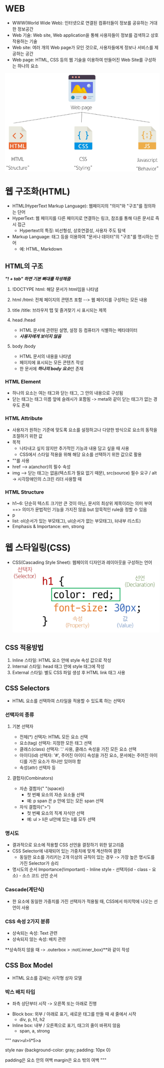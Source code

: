 # WEB
- WWW(World Wide Web): 인터넷으로 연결된 컴퓨터들이 정보를 공유하는 거대한 정보공간
- Web 기술: Web site, Web application을 통해 사용자들이 정보를 검색하고 상호작용하는 기술
- Web site: 여러 개의 Web page가 모인 것으로, 사용자들에게 정보나 서비스를 제공하는 공간
- Web page: HTML, CSS 등의 웹 기술을 이용하여 만들어진 Web Site를 구성하는 하나의 요소

![alt text](image.png)

# 웹 구조화(HTML)

- HTML(HyperText Markup Language): 웹페이지의 "의미"와 "구조"를 정의하는 단어
- HyperText: 웹 페이지를 다른 페이지로 연결하는 링크, 참조를 통해 다른 문서로 즉시 접근
  - Hypertext의 특징: 비선형성, 상호연결성, 사용자 주도 탐색
- Markup Language: 태그 등을 이용하여 "문서나 데이터"의 "구조"를 명시하는 언어
  - 예: HTML, Markdown

## HTML의 구조

***"! + tab" 하면 기본 뼈대를 작성해줌***

1) !DOCTYPE html: 해당 문서가 html임을 나타냄

2) html /html: 전체 페이지의 콘텐츠 포함 --> 웹 페이지를 구성하는 모든 내용

3) title /title: 브라우저 탭 및 즐겨찾기 시 표시되는 제목

4) head /head
   - HTML 문서에 관련된 설명, 설정 등 컴퓨터가 식별하는 메타데이터
   - ***사용자에게 보이지 않음***

5) body /body

    - HTML 문서의 내용을 나타냄
    - 페이지에 표시되는 모든 콘텐츠 작성
    - 한 문서에 ***하나의 body 요소***만 존재

### HTML Element
- 하나의 요소는 여는 태그와 닫는 태그, 그 안의 내용으로 구성됨
- 닫는 태그는 태그 이름 앞에 슬래시가 포함됨 -> meta와 같이 닫는 태그가 없는 경우도 존재

### HTML Attribute
- 사용자가 원하는 기준에 맞도록 요소를 설정하고나 다양한 방식으로 요소의 동작을 조절하기 위한 값
- 목적
  - 나타내고 싶지 않지만 추가적인 기능과 내용 담고 싶을 때 사용
  - CSS에서 스타일 적용을 위해 해당 요소를 선택하기 위한 값으로 활용
- ""를 사용
- href --> a(anchor)의 필수 속성
- img --> 닫는 태그는 없음(텍스트가 필요 없기 때문), src(source) 필수 요구 / alt -> 시각장애인의 스크린 리더 사용할 때


### HTML Structure
- h1~6: 단순히 텍스트 크기만 큰 것이 아닌, 문서의 최상위 제목이라는 의미 부여 ==> 의미가 문법적인 기능을 가지진 않음 but 암묵적인 rule을 정할 수 있음
- p
- list: ol(순서가 있는 부모태그), ul(순서가 없는 부모태그), li(내부 리스트)
- Emphasis & Importance: em, strong


# 웹 스타일링(CSS)
- CSS(Cascading Style Sheet): 웹페이의 디자인과 레이아웃을 구성하는 언어 
![alt text](image-1.png)

## CSS 적용방법
1. Inline 스타일: HTML 요소 안에 style 속성 값으로 작성
2. Internal 스타일: head 태그 안에 style 태그에 작성
3. External 스타일: 별도 CSS 파일 생성 후 HTML link 태그 사용

## CSS Selectors
- HTML 요소를 선택하여 스타일을 적용할 수 있도록 하는 선택자

### 선택자의 종류
1) 기본 선택자
   - 전체(*) 선택자: HTML 모든 요소 선택
   - 요소(tag) 선택자: 지정한 모든 태그 선택
   - 클래스(class) 선택자: '.' 사용, 클래스 속성을 가진 모든 요소 선택
   - 아이디(id) 선택자: '#', 주어진 아이디 속성을 가진 요소, 문서에는 주어진 아이디를 가진 요소가 하나만 있어야 함
   - 속성(attr) 선택자 등

2) 결합자(Combinators)
   - 자손 결함자(" "(space))
      - 첫 번째 요소의 자손 요소들 선택
      - 예: p span 은 p 안에 있는 모든 span 선택
   - 자식 결합자(">")
      - 첫 번째 요소의 직계 자식만 선택
      - 예: ul > li은 ul안에 있는 li를 모두 선택
  

### 명시도
- 결과적으로 요소에 적용할 CSS 선언을 결정하기 위한 알고리즘
- CSS Selector에 내재되어 있는 가중치에 맞게 계산하여 결정
  - 동일한 요소를 가리키는 2개 이상의 규칙이 있는 경우 -> 가장 높은 명시도를 가진 Selector가 승리
- 명시도의 순서
  Importance(!important) - Inline style - 선택자(id - class - 요소) - 소스 코드 선언 순서

### Cascade(계단식)
- 한 요소에 동일한 가중치를 가진 선택자가 적용될 때, CSS에서 마지막에 나오는 선언이 사용


### CSS 속성 2가지 분류
- 상속되는 속성: Text 관련
- 상속되지 않는 속성: 배치 관련

**상속하지 않을 때 -> .outerbox > :not(.inner_box)**와 같이 작성


## CSS Box Model
- HTML 요소를 감싸는 사각형 상자 모델

### 박스 배치 타입
* 좌측 상단부터 시작 -> 오른쪽 또는 아래로 진행
- Block box: 외부 / 아래로 표기, 새로운 태그를 만들 때 새 줄에서 시작
    - div, p, h1, h2
- Inline box: 내부 / 오른쪽으로 표기, 태그의 줄이 바뀌지 않음
    - span, a, strong


"""
nav>ul>li*5>a

style nav {background-color: gray; padding: 10px 0}

padding은 요소 안의 여백
margin은 요소 밖의 여백
"""